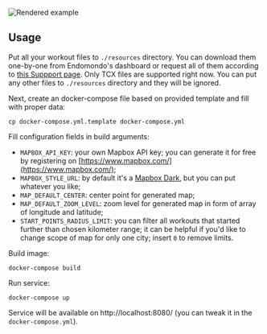 ![Rendered example](https://i.imgur.com/aA9UgUc.png)

## Usage
Put all your workout files to `./resources` directory. You can download them one-by-one from Endomondo's dashboard or request all of them according to [this Suppport page](https://support.endomondo.com/hc/en-us/articles/360006081933-How-to-download-your-Endomondo-user-data-). Only TCX files are supported right now. You can put any other files to `./resources` directory and they will be ignored.

Next, create an docker-compose file based on provided template and fill with proper data:
```
cp docker-compose.yml.template docker-compose.yml
```

Fill configuration fields in build arguments:
* `MAPBOX_API_KEY`: your own Mapbox API key; you can generate it for free by registering on [https://www.mapbox.com/](https://www.mapbox.com/);
* `MAPBOX_STYLE_URL`: by default it's a [Mapbox Dark](https://www.mapbox.com/maps/light-dark/), but you can put whatever you like;
* `MAP_DEFAULT_CENTER`: center point for generated map;
* `MAP_DEFAULT_ZOOM_LEVEL`: zoom level for generated map in form of array of longitude and latitude;
* `START_POINTS_RADIUS_LIMIT`: you can filter all workouts that started further than chosen kilometer range; it can be helpful if you'd like to change scope of map for only one city; insert `0` to remove limits.

Build image:
```
docker-compose build
```

Run service:
```
docker-compose up
```

Service will be available on http://localhost:8080/ (you can tweak it in the `docker-compose.yml`).

